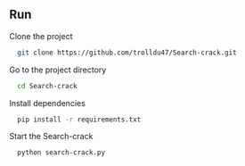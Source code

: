 
## Run 
Clone the project

```bash
  git clone https://github.com/trolldu47/Search-crack.git
```

Go to the project directory

```bash
  cd Search-crack
```

Install dependencies

```bash
  pip install -r requirements.txt
```

Start the Search-crack

```bash
  python search-crack.py
```

